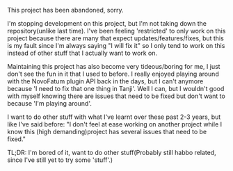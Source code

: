This project has been abandoned, sorry.

I'm stopping development on this project, but I'm not taking down the repository(unlike last time). I've been feeling 'restricted' to only work on this project because there are many that expect updates/features/fixes, but this is my fault since I'm always saying "I will fix it" so I only tend to work on this instead of other stuff that I actually want to work on.

Maintaining this project has also become very tideous/boring for me, I just don't see the fun in it that I used to before. I really enjoyed playing around with the NovoFatum plugin API back in the days, but I can't anymore because 'I need to fix that one thing in Tanji'. Well I can, but I wouldn't good with myself knowing there are issues that need to be fixed but don't want to because 'I'm playing around'.

I want to do other stuff with what I've learnt over these past 2-3 years, but like I've said before:
"I don't feel at ease working on another project while I know this (high demanding)project has several issues that need to be fixed."

TL;DR: I'm bored of it, want to do other stuff(Probably still habbo related, since I've still yet to try some 'stuff'.)
